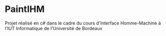 # PaintIHM

Projet réalisé en c# dans le cadre du cours d'Interface Homme-Machine à l'IUT Informatique de l'Université de Bordeaux
